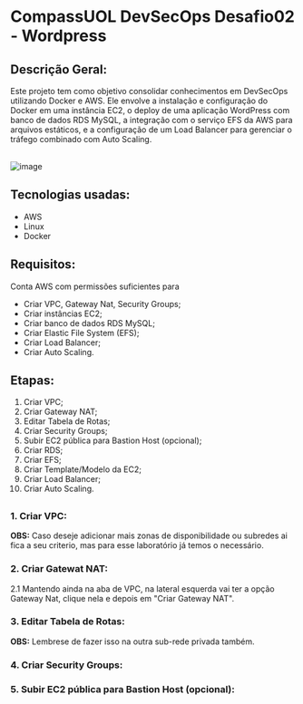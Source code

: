 <h1>CompassUOL DevSecOps Desafio02 - Wordpress</h1> 

<h2>Descrição Geral:</h2>
Este projeto tem como objetivo consolidar conhecimentos em DevSecOps utilizando Docker e AWS. Ele envolve a instalação e configuração do Docker em uma instância EC2, o deploy de uma aplicação WordPress com banco de dados RDS MySQL, a integração com o serviço EFS da AWS para arquivos estáticos, e a configuração de um Load Balancer para gerenciar o tráfego combinado com Auto Scaling.
<br><br/>

![image](https://github.com/user-attachments/assets/d3735872-7f4d-478c-b33f-1ff1c0b160e8)


<h2>Tecnologias usadas:</h2>

- AWS
- Linux
- Docker

<h2>Requisitos:</h2>

Conta AWS com permissões suficientes para
  
- Criar VPC, Gateway Nat, Security Groups;
- Criar instâncias EC2;
- Criar banco de dados RDS MySQL;
- Criar Elastic File System (EFS);
- Criar Load Balancer;
- Criar Auto Scaling.

<h2>Etapas:</h2>

1. Criar VPC;
2. Criar Gateway NAT;
3. Editar Tabela de Rotas;
4. Criar Security Groups;
5. Subir EC2 pública para Bastion Host (opcional);
6. Criar RDS;
7. Criar EFS;
8. Criar Template/Modelo da EC2;
9. Criar Load Balancer;
10. Criar Auto Scaling.

<h2> </h2>
  
<h3>1. Criar VPC:</h3>



<b>OBS:</b> Caso deseje adicionar mais zonas de disponibilidade ou subredes ai fica a seu criterio, mas para esse laboratório já temos o necessário.

<h3>2. Criar Gatewat NAT:</h3>

2.1 Mantendo ainda na aba de VPC, na lateral esquerda vai ter a opção Gateway Nat, clique nela e depois em "Criar Gateway NAT".

<h3>3. Editar Tabela de Rotas:</h3>

<b>OBS:</b> Lembrese de fazer isso na outra sub-rede privada também.

<h3>4. Criar Security Groups:</h3>

<h3>5. Subir EC2 pública para Bastion Host (opcional):</h3>

